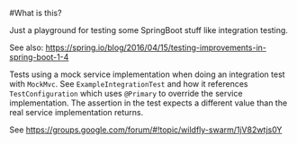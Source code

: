 #What is this?

Just a playground for testing some SpringBoot stuff like integration testing.

See also: https://spring.io/blog/2016/04/15/testing-improvements-in-spring-boot-1-4

Tests using a mock service implementation when doing an integration test with `MockMvc`. 
See `ExampleIntegrationTest` and how it references `TestConfiguration` which uses `@Primary` 
to override the service implementation. The assertion in the test expects a different value 
than the real service implementation returns.

See https://groups.google.com/forum/#!topic/wildfly-swarm/1jV82wtjs0Y

